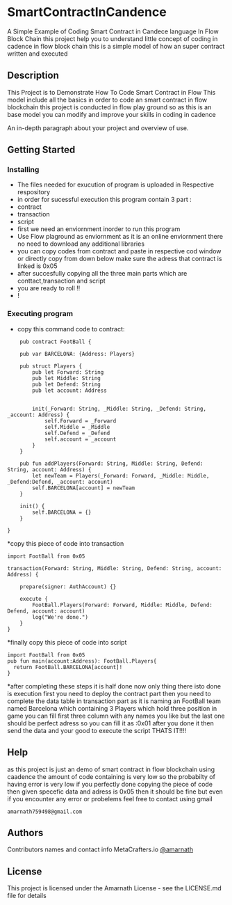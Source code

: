 # SmartContractInCandence
A Simple Example of Coding Smart Contract in Candece language In Flow Block Chain
this project help you to understand little concept of coding in cadence in flow block chain
this is a simple model of how an super contract written and executed


## Description
This Project is to Demonstrate How To Code Smart Contract in Flow
This model include all the basics in order to code an smart contract in flow blockchain
this project is conducted in flow play ground 
so as this is an base model you can modify and improve your skills in coding in cadence

An in-depth paragraph about your project and overview of use.

## Getting Started

### Installing

* The files needed for exucution of program is uploaded in Respective respository
* in order for sucessful execution this program contain 3 part :
* contract
* transaction
* script
* first we need an enviornment inorder to run this program
* Use Flow plaground as enviornment as it is an online enviornment there no need to download any additional libraries
* you can copy codes from contract and paste in respective cod window or directly copy from down below make sure the adress that contract is linked is 0x05
* after succesfully copying all the three main parts which are conttact,transaction and script 
* you are ready to roll !!
* !

### Executing program

* copy this command code to contract:
```
    pub contract FootBall {

    pub var BARCELONA: {Address: Players}
    
    pub struct Players {
        pub let Forward: String
        pub let Middle: String
        pub let Defend: String
        pub let account: Address

    
        init(_Forward: String, _Middle: String, _Defend: String, _account: Address) {
            self.Forward = _Forward
            self.Middle = _Middle
            self.Defend = _Defend
            self.account = _account
        }
    }

    pub fun addPlayers(Forward: String, Middle: String, Defend: String, account: Address) {
        let newTeam = Players(_Forward: Forward, _Middle: Middle, _Defend:Defend, _account: account)
        self.BARCELONA[account] = newTeam
    }

    init() {
        self.BARCELONA = {}
    }

}

```
*copy this piece of code into transaction
```
import FootBall from 0x05

transaction(Forward: String, Middle: String, Defend: String, account: Address) {

    prepare(signer: AuthAccount) {}

    execute {
        FootBall.Players(Forward: Forward, Middle: Middle, Defend: Defend, account: account)
        log("We're done.")
    }
}
```
*finally copy this piece of code into script 
```
import FootBall from 0x05
pub fun main(account:Address): FootBall.Players{
  return FootBall.BARCELONA[account]!
}
```
*after completing these steps it is half done
now only thing there isto done is execution
first you need to deploy the contract part
then you need to complete the data table in transaction part
as it is naming an FootBall team named Barcelona which containing 3 Players which hold three position in game
you can fill first three column with any names you like but the last one should be perfect adress so you can fill it as :0x01
after you done it then send the data
and your good to execute the script
THATS IT!!!!

## Help
as this project is just an demo of smart contract in flow blockchain using caadence
the amount of code containing is very low
so the probabilty of having error is very low
if you perfectly done copying the piece of code then given specefic data and adress is 0x05
then it should be fine
but even if you encounter any error or probelems feel free to contact using gmail
```
amarnath759498@gmail.com
```



## Authors

Contributors names and contact info
MetaCrafters.io
[@amarnath](amarnath759498@gmail.com)


## License

This project is licensed under the Amarnath License - see the LICENSE.md file for details
